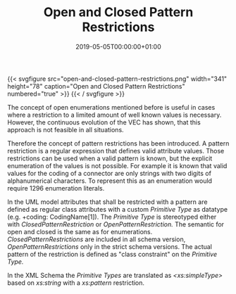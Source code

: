 ﻿---
title: Open and Closed Pattern Restrictions
toc: false
type: specs
date: "2019-05-05T00:00:00+01:00"
draft: false
menu:
  vec120:
    identifier: xml-representation-of-the-model/open-and-closed-pattern-restrictions    
    parent: xml-representation-of-the-model
    weight: 1009005 

# Prev/next pager order (if `docs_section_pager` enabled in `params.toml`)
weight: 1009005
---
{{< svgfigure src="open-and-closed-pattern-restrictions.png" width="341" height="78" caption="Open and Closed Pattern Restrictions" numbered="true" >}}
{{< / svgfigure >}}
<html>   <head>     </head>   <body>     <p> The concept of open enumerations mentioned before is useful in cases where a restriction to a limited amount of well known values is necessary. However, the continuous evolution of the VEC&#160;has shown, that this approach is not feasible in all situations.      </p>      <p> Therefore the concept of pattern restrictions has been introduced. A pattern restriction is a regular expression that defines valid attribute values. Those restrictions can be used when a valid pattern is known, but the explicit enumeration of the values is not possible. For example it is known that valid values for the coding of a connector are only strings with two digits of alphanumerical characters. To represent this as an enumeration would require 1296 enumeration literals.      </p>      <p> In the UML&#160;model attributes that shall be restricted with a pattern are defined as regular class attributes with a custom <i>Primitive Type</i> as datatype (e.g. +coding: CodingName[1]).&#160;The <i>Primitive Type </i>is stereotyped either with <i>ClosedPatternRestriction </i>or <i>OpenPatternRestriction. </i>The semantic for open and closed is the same as for enumerations. <i>ClosedPatternRestrictions</i> are included in all schema version, <i>OpenPatternRestrictions </i>only in the strict schema versions. The actual pattern of the restriction is defined as &quot;class constraint&quot; on the <i>Primitive Type.</i>      </p>      <p> In the XML&#160;Schema the <i>Primitive Types </i>are translated as <i>&lt;xs:simpleType&gt;</i> based on <i>xs:string</i> with a <i>xs:pattern </i>restriction.<i></i>      </p>      <p> &#160;      </p>      <p> &#160;      </p>  </body> </html>
